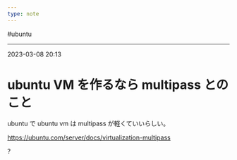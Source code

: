```yaml
---
type: note
---
```


#ubuntu

---
2023-03-08  20:13

# ubuntu VM を作るなら multipass とのこと

ubuntu で ubuntu vm は multipass が軽くていいらしい。

https://ubuntu.com/server/docs/virtualization-multipass

?
